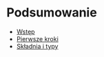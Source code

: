 # Podsumowanie

* [Wstęp](README.md)
* [Pierwsze kroki](getting-started/README.md)
* [Składnia i typy](syntaxtypes/README.md)



